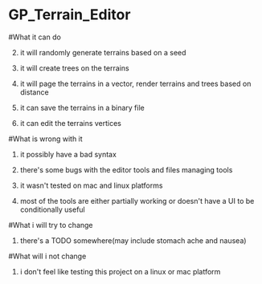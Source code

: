 # GP_Terrain_Editor

#What it can do

2) it will randomly generate terrains based on a seed

1) it will create trees on the terrains

3) it will page the terrains in a vector, render terrains and trees based on distance

3) it can save the terrains in a binary file

4) it can edit the terrains vertices

#What is wrong with it

1) it possibly have a bad syntax

2) there's some bugs with the editor tools and files managing tools

3) it wasn't tested on mac and linux platforms

4) most of the tools are either partially working or doesn't have a UI to be conditionally useful

#What i will try to change

1) there's a TODO somewhere(may include stomach ache and nausea)

#What will i not change

1) i don't feel like testing this project on a linux or mac platform
